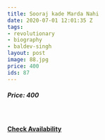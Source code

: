 ```yaml
---
title: Sooraj kade Marda Nahi
date: 2020-07-01 12:01:35 Z
tags:
- revolutionary
- biography
- baldev-singh
layout: post
image: 88.jpg
price: 400
ids: 87
---
```


<h5>Price: 400</h5><br>


<h4><a class="add-cart cart1" href="{{ site.baseurl }}/books#87"><b>Check Availability</b></a></h4>

<body>
 <script src="{{ site.baseurl }}/js/main.js"></script>
 </body>